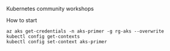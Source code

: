 Kubernetes community workshops 

How to start
```
az aks get-credentials -n aks-primer -g rg-aks --overwrite 
kubectl config get-contexts
kubectl config set-context aks-primer 
```